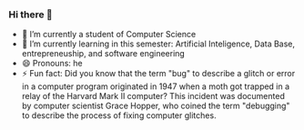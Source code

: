 ### Hi there 👋
- 🔭 I’m currently a student of Computer Science
- 🌱 I’m currently learning in this semester: Artificial Inteligence, Data Base, entrepreneuship, and software engineering
- 😄 Pronouns: he 
- ⚡ Fun fact: Did you know that the term "bug" to describe a glitch or error in a computer program originated in 1947 when a moth got trapped in a relay of the Harvard Mark II computer? This incident was documented by computer scientist Grace Hopper, who coined the term "debugging" to describe the process of fixing computer glitches.

